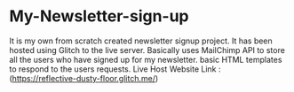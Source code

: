 # My-Newsletter-sign-up
It is my own from scratch created newsletter signup project. It has been hosted using Glitch to the live server. Basically uses MailChimp API to store all the users who have signed up for my newsletter. basic HTML templates to respond to the users requests.
Live Host Website Link : (https://reflective-dusty-floor.glitch.me/)
